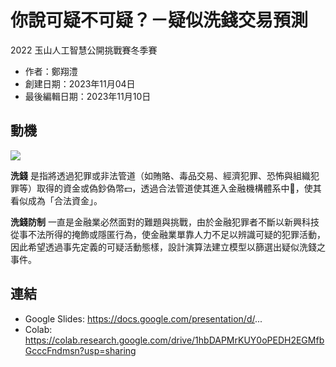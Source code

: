 # 你說可疑不可疑？－疑似洗錢交易預測
2022 玉山人工智慧公開挑戰賽冬季賽

- 作者：鄭翔澧  
- 創建日期：2023年11月04日  
- 最後編輯日期：2023年11月10日  

## 動機
![](https://i.imgur.com/egGdXOp.png)

**洗錢** 是指將透過犯罪或非法管道（如賄賂、毒品交易、經濟犯罪、恐怖與組織犯罪等）取得的資金或偽鈔偽幣:dollar:，透過合法管道使其進入金融機構體系中:bank:，使其看似成為「合法資金」。

**洗錢防制** 一直是金融業必然面對的難題與挑戰，由於金融犯罪者不斷以新興科技從事不法所得的掩飾或隱匿行為，使金融業單靠人力不足以辨識可疑的犯罪活動，因此希望透過事先定義的可疑活動態樣，設計演算法建立模型以篩選出疑似洗錢之事件。

## 連結
* Google Slides: https://docs.google.com/presentation/d/... 
* Colab: https://colab.research.google.com/drive/1hbDAPMrKUY0oPEDH2EGMfbGcccFndmsn?usp=sharing

